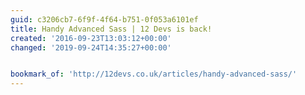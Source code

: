 ```yaml
---
guid: c3206cb7-6f9f-4f64-b751-0f053a6101ef
title: Handy Advanced Sass | 12 Devs is back!
created: '2016-09-23T13:03:12+00:00'
changed: '2019-09-24T14:35:27+00:00'


bookmark_of: 'http://12devs.co.uk/articles/handy-advanced-sass/'
---
```




